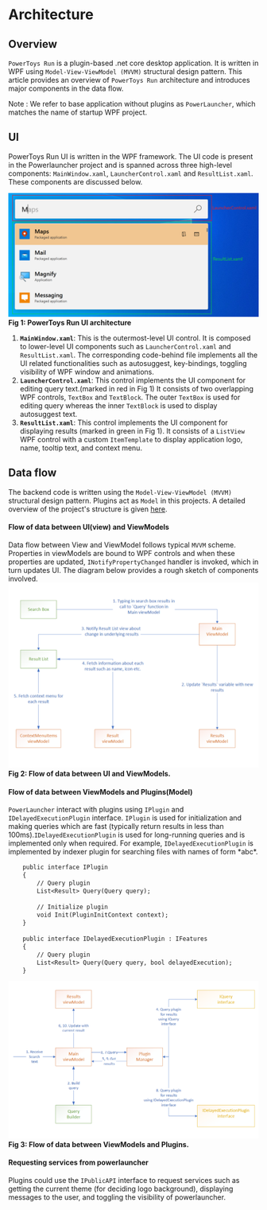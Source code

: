 # Architecture 

## Overview
`PowerToys Run` is a plugin-based .net core desktop application. It is written in WPF using `Model-View-ViewModel (MVVM)` structural design pattern. This article provides an overview of `PowerToys Run` architecture and introduces major components in the data flow.


Note : We refer to base application without plugins as `PowerLauncher`, which matches the name of startup WPF project. 

## UI
PowerToys Run UI is written in the WPF framework. The UI code is present in the Powerlauncher project and is spanned across three high-level components: `MainWindow.xaml`, `LauncherControl.xaml` and `ResultList.xaml`. These components are discussed below. 

![Image of PowerToys Run UI](/doc/images/launcher/pt_run_ui.png)
**Fig 1: PowerToys Run UI architecture**

1. **`MainWindow.xaml`**: This is the outermost-level UI control. It is composed to lower-level UI components such as `LauncherControl.xaml` and `ResultList.xaml`. The corresponding code-behind file implements all the UI related functionalities such as autosuggest, key-bindings, toggling visibility of WPF window and animations.  
2. **`LauncherControl.xaml`**: This control implements the UI component for editing query text.(marked in red in Fig 1) It consists of two overlapping WPF controls, `TextBox` and `TextBlock`. The outer `TextBox` is used for editing query whereas the inner `TextBlock` is used to display autosuggest text.
3. **`ResultList.xaml`**: This control implements the UI component for displaying results (marked in green in Fig 1). It consists of a `ListView` WPF control with a custom `ItemTemplate` to display application logo, name, tooltip text, and context menu.

## Data flow
The backend code is written using the `Model-View-ViewModel (MVVM)` structural design pattern. Plugins act as `Model` in this projects. A detailed overview of the project's structure is given [here](/doc/devdocs/modules/launcher/project_structure.md).

#### Flow of data between UI(view) and ViewModels
Data flow between View and ViewModel follows typical `MVVM` scheme. Properties in viewModels are bound to WPF controls and when these properties are updated, `INotifyPropertyChanged` handler is invoked, which in turn updates UI. The diagram below provides a rough sketch of components involved.
![Flow of data between UI(view) and ViewModels](/doc/images/launcher/ui_vm_interaction.PNG)
**Fig 2: Flow of data between UI and ViewModels.**

#### Flow of data between ViewModels and Plugins(Model)
`PowerLauncher` interact with plugins using `IPlugin` and `IDelayedExecutionPlugin` interface. `IPlugin` is used for initialization and making queries which are fast (typically return results in less than 100ms).`IDelayedExecutionPlugin` is used for long-running queries and is implemented only when required. For example, `IDelayedExecutionPlugin` is implemented by indexer plugin for searching files with names of form \*abc\*.
```
    public interface IPlugin
    {
        // Query plugin
        List<Result> Query(Query query);

        // Initialize plugin
        void Init(PluginInitContext context);
    }

    public interface IDelayedExecutionPlugin : IFeatures
    {
        // Query plugin
        List<Result> Query(Query query, bool delayedExecution);
    }
```
![Flow of data between UI(view) and ViewModels](/doc/images/launcher/vm_plugin_interaction.PNG)
**Fig 3: Flow of data between ViewModels and Plugins.**

#### Requesting services from powerlauncher
Plugins could use the `IPublicAPI` interface to request services such as getting the current theme (for deciding logo background), displaying messages to the user, and toggling the visibility of powerlauncher.